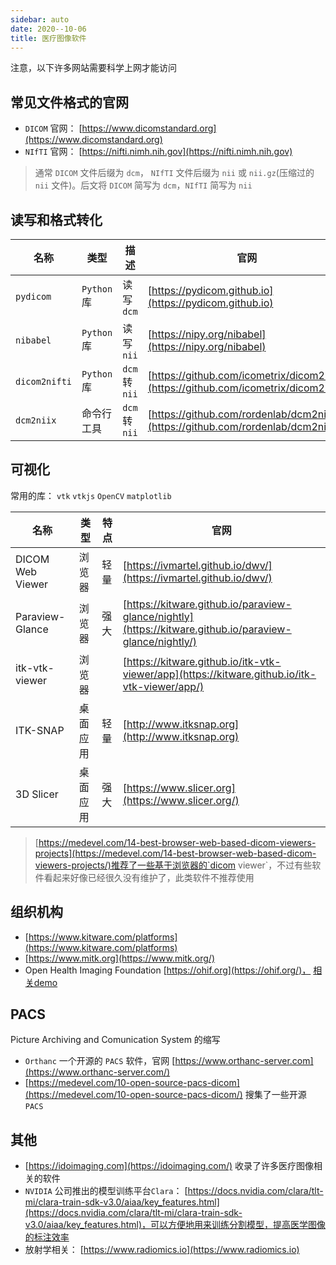 ```yaml
---
sidebar: auto
date: 2020--10-06
title: 医疗图像软件
---
```


注意，以下许多网站需要科学上网才能访问

## 常见文件格式的官网

- `DICOM` 官网： [https://www.dicomstandard.org](https://www.dicomstandard.org)
- `NIfTI` 官网： [https://nifti.nimh.nih.gov](https://nifti.nimh.nih.gov)

> 通常 `DICOM` 文件后缀为 `dcm`， `NIfTI` 文件后缀为 `nii` 或 `nii.gz`(压缩过的 `nii` 文件)。后文将 `DICOM` 简写为 `dcm`，`NIfTI` 简写为 `nii`

## 读写和格式转化

|名称         |类型           | 描述                | 官网      |
|--           | --            |--                         |--|
|`pydicom`    | `Python` 库   | 读写 `dcm`         | [https://pydicom.github.io](https://pydicom.github.io)
|`nibabel`    | `Python` 库   | 读写 `nii`          | [https://nipy.org/nibabel](https://nipy.org/nibabel)
|`dicom2nifti`| `Python` 库   | `dcm` 转 `nii` | [https://github.com/icometrix/dicom2nifti](https://github.com/icometrix/dicom2nifti)
| `dcm2niix` | 命令行工具 | `dcm` 转 `nii`| [https://github.com/rordenlab/dcm2niix](https://github.com/rordenlab/dcm2niix)

## 可视化

常用的库： `vtk` `vtkjs` `OpenCV` `matplotlib`

|名称              |类型           | 特点                | 官网      |
|--                | --            |--                         |--|
|DICOM Web Viewer | 浏览器 | 轻量 |[https://ivmartel.github.io/dwv/](https://ivmartel.github.io/dwv/)
|Paraview-Glance | 浏览器 | 强大 | [https://kitware.github.io/paraview-glance/nightly](https://kitware.github.io/paraview-glance/nightly/)
| itk-vtk-viewer | 浏览器 | |[https://kitware.github.io/itk-vtk-viewer/app](https://kitware.github.io/itk-vtk-viewer/app/)
| ITK-SNAP | 桌面应用 | 轻量 | [http://www.itksnap.org](http://www.itksnap.org)
| 3D Slicer | 桌面应用 | 强大 | [https://www.slicer.org](https://www.slicer.org/)

> [https://medevel.com/14-best-browser-web-based-dicom-viewers-projects](https://medevel.com/14-best-browser-web-based-dicom-viewers-projects/)推荐了一些基于浏览器的`dicom viewer`，不过有些软件看起来好像已经很久没有维护了，此类软件不推荐使用 

## 组织机构

- [https://www.kitware.com/platforms](https://www.kitware.com/platforms)
- [https://www.mitk.org](https://www.mitk.org/)
- Open Health Imaging Foundation [https://ohif.org](https://ohif.org/)， [相关demo](https://viewer.ohif.org/)

## PACS

Picture Archiving and Comunication System 的缩写

- `Orthanc` 一个开源的 `PACS` 软件，官网 [https://www.orthanc-server.com](https://www.orthanc-server.com/)
- [https://medevel.com/10-open-source-pacs-dicom](https://medevel.com/10-open-source-pacs-dicom/) 搜集了一些开源 `PACS`

## 其他

- [https://idoimaging.com](https://idoimaging.com/) 收录了许多医疗图像相关的软件 
- `NVIDIA` 公司推出的模型训练平台`Clara`： [https://docs.nvidia.com/clara/tlt-mi/clara-train-sdk-v3.0/aiaa/key_features.html](https://docs.nvidia.com/clara/tlt-mi/clara-train-sdk-v3.0/aiaa/key_features.html)，可以方便地用来训练分割模型，提高医学图像的标注效率 
- 放射学相关： [https://www.radiomics.io](https://www.radiomics.io)
